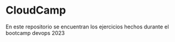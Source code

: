 # CloudCamp

En este repositorio se encuentran los ejercicios hechos durante el bootcamp devops 2023
